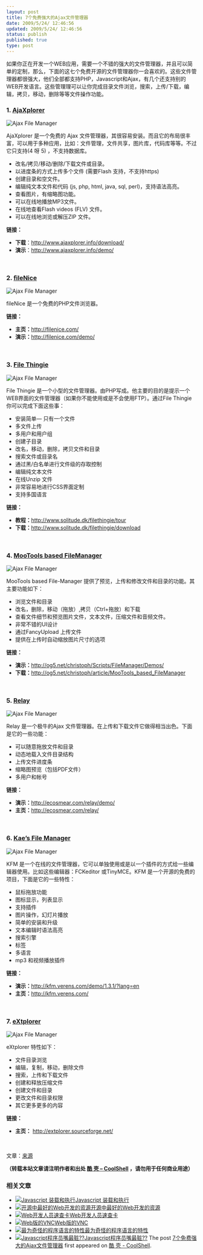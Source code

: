 ```yaml
---
layout: post
title: 7个免费强大的Ajax文件管理器
date: 2009/5/24/ 12:46:56
updated: 2009/5/24/ 12:46:56
status: publish
published: true
type: post
---
```


如果你正在开发一个WEB应用，需要一个不错的强大的文件管理器，并且可以简单的定制，那么，下面的这七个免费开源的文件管理器你一会喜欢的。这些文件管理器都很强大，他们全部都支持PHP，Javascript和Ajax，有几个还支持别的WEB开发语言。这些管理理可以让你完成目录文件浏览，搜索，上传/下载，编辑，拷贝，移动，删除等等文件操作功能。


### 1. [AjaXplorer](http://www.ajaxplorer.info/)


![Ajax File Manager](http://devsnippets.com/img/file-manager4.jpg)


AjaXplorer 是一个免费的 Ajax 文件管理器，其很容易安装。而且它的布局很丰富，可以用于多种应用，比如：文件管理，文件共享，图片库，代码库等等。不过它只支持(4 呀 5) ，不支持数据库。



* 改名/拷贝/移动/删除/下载文件或目录。
* 以进度条的方式上传多个文件 (需要Flash 支持，不支持https)
* 创建目录和空文件。
* 编辑纯文本文件和代码 (js, php, html, java, sql, perl)，支持语法高亮。
* 查看图片，有缩略图功能。
* 可以在线地播放MP3文件。
* 在线地查看Flash videos (FLV) 文件。
* 可以在线地浏览或解压ZIP 文件。


**链接：**


* **下载**：<http://www.ajaxplorer.info/download/>
* **演示**：<http://www.ajaxplorer.info/demo/>


 



### 2. [fileNice](http://filenice.com/)


![Ajax File Manager](http://devsnippets.com/img/file-manager1.jpg)


fileNice 是一个免费的PHP文件浏览器。


**链接：**


* **主页：**<http://filenice.com/>
* **演示：**<http://filenice.com/demo/>


 



### 3. [File Thingie](http://www.solitude.dk/filethingie/)


![Ajax File Manager](http://devsnippets.com/img/file-manager2.jpg)


File Thingie 是一个小型的文件管理器。由PHP写成。他主要的目的是提示一个WEB界面的文件管理器（如果你不能使用或是不会使用FTP）。通过File Thingie你可以完成下面这些事：


* 安装简单— 只有一个文件
* 多文件上传
* 多用户和用户组
* 创建子目录
* 改名，移动，删除，拷贝文件和目录
* 搜索文件或目录名
* 通过黑/白名单进行文件级的存取控制
* 编辑纯文本文件
* 在线Unzip 文件
* 非常容易地进行CSS界面定制
* 支持多国语言


**链接：**


* **教程：**<http://www.solitude.dk/filethingie/tour>
* **下载：**<http://www.solitude.dk/filethingie/download>


 



### 4. [MooTools based FileManager](http://og5.net/christoph/article/MooTools_based_FileManager)


![Ajax File Manager](http://devsnippets.com/img/file-manager3.jpg)


MooTools based File-Manager 提供了预览，上传和修改文件和目录的功能。其主要功能如下：


* 浏览文件和目录
* 改名，删除，移动（拖放）,拷贝（Ctrl+拖放）和下载
* 查看文件细节和预览图片文件，文本文件，压缩文件和音频文件。
* 非常不错的UI设计
* 通过FancyUpload 上传文件
* 提供在上传时自动缩放图片尺寸的选项


**链接：**


* **演示：**<http://og5.net/christoph/Scripts/FileManager/Demos/>
* **下载：**<http://og5.net/christoph/article/MooTools_based_FileManager>


 



### 5. [Relay](http://ecosmear.com/relay/)


![Ajax File Manager](http://devsnippets.com/img/file-manager5.jpg)


Relay 是一个极牛的Ajax 文件管理器。在上传和下载文件它做得相当出色。下面是它的一些功能：


* 可以随意拖放文件和目录
* 动态地载入文件目录结构
* 上传文件进度条
* 缩略图预览（包括PDF文件）
* 多用户和帐号


**链接：**


* **演示：**<http://ecosmear.com/relay/demo/>
* **主页：**<http://ecosmear.com/relay/>


 



### 6. [Kae’s File Manager](http://kfm.verens.com/)


![Ajax File Manager](http://devsnippets.com/img/file-manager8.jpg)


KFM 是一个在线的文件管理器，它可以单独使用或是以一个插件的方式给一些编辑器使用。比如这些编辑器：FCKeditor 或TinyMCE。KFM 是一个开源的免费的项目，下面是它的一些特性：


* 鼠标拖放功能
* 图标显示，列表显示
* 支持插件
* 图片操作，幻灯片播放
* 简单的安装和升级
* 文本编辑时语法高亮
* 搜索引擎
* 标签
* 多语言
* mp3 和视频播放插件


**链接：**


* **演示：**<http://kfm.verens.com/demo/1.3.1/?lang=en>
* **主页：**<http://kfm.verens.com/>


 



### 7. [eXtplorer](http://extplorer.sourceforge.net/)


![Ajax File Manager](http://devsnippets.com/img/file-manager7.jpg)


eXtplorer 特性如下：


* 文件目录浏览
* 编辑，复制，移动，删除文件
* 搜索，上传和下载文件
* 创建和释放压缩文件
* 创建文件和目录
* 更改文件和目录权限
* 其它更多更多的内容


**链接：**


* **主页：** <http://extplorer.sourceforge.net/>


 


文章：[来源](http://devsnippets.com/article/ajax/7-free-powerful-file-managers.html)


**（转载本站文章请注明作者和出处 [酷 壳 – CoolShell](https://coolshell.cn/) ，请勿用于任何商业用途）**



### 相关文章

* [![Javascript 装载和执行](https://coolshell.cn/wp-content/uploads/2013/06/javascript-150x150.jpg)](https://coolshell.cn/articles/9749.html)[Javascript 装载和执行](https://coolshell.cn/articles/9749.html)
* [![开源中最好的Web开发的资源](https://coolshell.cn/wp-content/plugins/wordpress-23-related-posts-plugin/static/thumbs/7.jpg)](https://coolshell.cn/articles/4795.html)[开源中最好的Web开发的资源](https://coolshell.cn/articles/4795.html)
* [![Web开发人员速查卡](https://coolshell.cn/wp-content/uploads/2011/02/1128-150x150.jpg)](https://coolshell.cn/articles/3684.html)[Web开发人员速查卡](https://coolshell.cn/articles/3684.html)
* [![Web版的VNC](https://coolshell.cn/wp-content/plugins/wordpress-23-related-posts-plugin/static/thumbs/18.jpg)](https://coolshell.cn/articles/2593.html)[Web版的VNC](https://coolshell.cn/articles/2593.html)
* [![最为奇怪的程序语言的特性](https://coolshell.cn/wp-content/plugins/wordpress-23-related-posts-plugin/static/thumbs/20.jpg)](https://coolshell.cn/articles/2053.html)[最为奇怪的程序语言的特性](https://coolshell.cn/articles/2053.html)
* [![Javascript程序员嘴最脏??](https://coolshell.cn/wp-content/uploads/2009/11/programming_language-150x150.jpg)](https://coolshell.cn/articles/1850.html)[Javascript程序员嘴最脏??](https://coolshell.cn/articles/1850.html)
The post [7个免费强大的Ajax文件管理器](https://coolshell.cn/articles/909.html) first appeared on [酷 壳 - CoolShell](https://coolshell.cn).